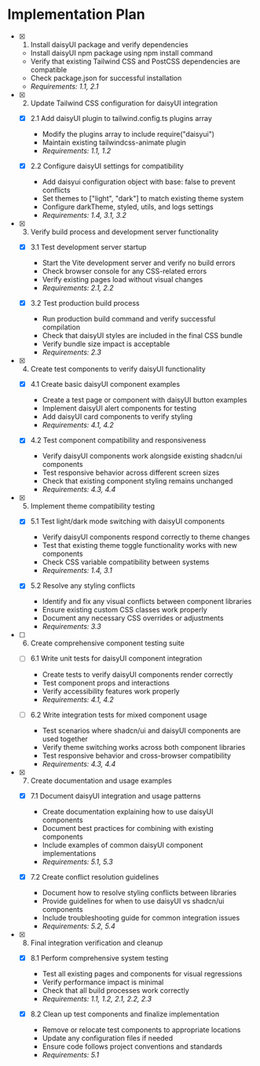 # Implementation Plan

- [x] 1. Install daisyUI package and verify dependencies





  - Install daisyUI npm package using npm install command
  - Verify that existing Tailwind CSS and PostCSS dependencies are compatible
  - Check package.json for successful installation
  - _Requirements: 1.1, 2.1_

- [x] 2. Update Tailwind CSS configuration for daisyUI integration



  - [x] 2.1 Add daisyUI plugin to tailwind.config.ts plugins array


    - Modify the plugins array to include require("daisyui")
    - Maintain existing tailwindcss-animate plugin
    - _Requirements: 1.1, 1.2_
  
  - [x] 2.2 Configure daisyUI settings for compatibility


    - Add daisyui configuration object with base: false to prevent conflicts
    - Set themes to ["light", "dark"] to match existing theme system
    - Configure darkTheme, styled, utils, and logs settings
    - _Requirements: 1.4, 3.1, 3.2_

- [x] 3. Verify build process and development server functionality



  - [x] 3.1 Test development server startup


    - Start the Vite development server and verify no build errors
    - Check browser console for any CSS-related errors
    - Verify existing pages load without visual changes
    - _Requirements: 2.1, 2.2_
  
  - [x] 3.2 Test production build process


    - Run production build command and verify successful compilation
    - Check that daisyUI styles are included in the final CSS bundle
    - Verify bundle size impact is acceptable
    - _Requirements: 2.3_

- [x] 4. Create test components to verify daisyUI functionality



  - [x] 4.1 Create basic daisyUI component examples


    - Create a test page or component with daisyUI button examples
    - Implement daisyUI alert components for testing
    - Add daisyUI card components to verify styling
    - _Requirements: 4.1, 4.2_
  
  - [x] 4.2 Test component compatibility and responsiveness


    - Verify daisyUI components work alongside existing shadcn/ui components
    - Test responsive behavior across different screen sizes
    - Check that existing component styling remains unchanged
    - _Requirements: 4.3, 4.4_

- [x] 5. Implement theme compatibility testing



  - [x] 5.1 Test light/dark mode switching with daisyUI components


    - Verify daisyUI components respond correctly to theme changes
    - Test that existing theme toggle functionality works with new components
    - Check CSS variable compatibility between systems
    - _Requirements: 1.4, 3.1_
  
  - [x] 5.2 Resolve any styling conflicts


    - Identify and fix any visual conflicts between component libraries
    - Ensure existing custom CSS classes work properly
    - Document any necessary CSS overrides or adjustments
    - _Requirements: 3.3_

- [ ] 6. Create comprehensive component testing suite

  - [ ] 6.1 Write unit tests for daisyUI component integration

    - Create tests to verify daisyUI components render correctly
    - Test component props and interactions
    - Verify accessibility features work properly
    - _Requirements: 4.1, 4.2_
  
  - [ ] 6.2 Write integration tests for mixed component usage

    - Test scenarios where shadcn/ui and daisyUI components are used together
    - Verify theme switching works across both component libraries
    - Test responsive behavior and cross-browser compatibility
    - _Requirements: 4.3, 4.4_

- [x] 7. Create documentation and usage examples



  - [x] 7.1 Document daisyUI integration and usage patterns


    - Create documentation explaining how to use daisyUI components
    - Document best practices for combining with existing components
    - Include examples of common daisyUI component implementations
    - _Requirements: 5.1, 5.3_
  


  - [x] 7.2 Create conflict resolution guidelines




    - Document how to resolve styling conflicts between libraries
    - Provide guidelines for when to use daisyUI vs shadcn/ui components
    - Include troubleshooting guide for common integration issues
    - _Requirements: 5.2, 5.4_

- [x] 8. Final integration verification and cleanup



  - [x] 8.1 Perform comprehensive system testing


    - Test all existing pages and components for visual regressions
    - Verify performance impact is minimal
    - Check that all build processes work correctly
    - _Requirements: 1.1, 1.2, 2.1, 2.2, 2.3_
  
  - [x] 8.2 Clean up test components and finalize implementation


    - Remove or relocate test components to appropriate locations
    - Update any configuration files if needed
    - Ensure code follows project conventions and standards
    - _Requirements: 5.1_